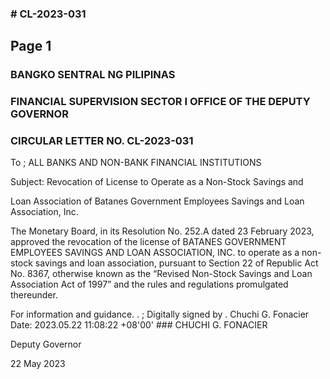 ### # CL-2023-031

## Page 1

### BANGKO SENTRAL NG PILIPINAS

### FINANCIAL SUPERVISION SECTOR I OFFICE OF THE DEPUTY GOVERNOR

### CIRCULAR LETTER NO. CL-2023-031

To ; ALL BANKS AND NON-BANK FINANCIAL INSTITUTIONS

Subject: Revocation of License to Operate as a Non-Stock Savings and

Loan Association of Batanes Government Employees Savings and Loan Association, Inc.

The Monetary Board, in its Resolution No. 252.A dated 23 February 2023, approved the revocation of the license of BATANES GOVERNMENT EMPLOYEES SAVINGS AND LOAN ASSOCIATION, INC. to operate as a non-stock savings and loan association, pursuant to Section 22 of Republic Act No. 8367, otherwise known as the “Revised Non-Stock Savings and Loan Association Act of 1997” and the rules and regulations promulgated thereunder.

For information and guidance. . ; Digitally signed by . Chuchi G. Fonacier Date: 2023.05.22 11:08:22 +08'00' ### CHUCHI G. FONACIER

Deputy Governor

22 May 2023 